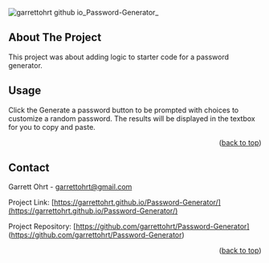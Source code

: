 <a name="readme-top"></a>

<!-- ABOUT THE PROJECT -->
![garrettohrt github io_Password-Generator_](https://user-images.githubusercontent.com/109110256/191082601-d9d6ed2d-899f-4019-8aea-c6f790cfeb07.png)
## About The Project
This project was about adding logic to starter code for a password generator.




<!-- USAGE EXAMPLES -->
## Usage

Click the Generate a password button to be prompted with choices to customize a random password. The results will be displayed in the textbox for you to copy and paste.



<p align="right">(<a href="#readme-top">back to top</a>)</p>


<!-- CONTACT -->
## Contact

Garrett Ohrt - garrettohrt@gmail.com

Project Link: [https://garrettohrt.github.io/Password-Generator/](https://garrettohrt.github.io/Password-Generator/)

Project Repository: [https://github.com/garrettohrt/Password-Generator]
(https://github.com/garrettohrt/Password-Generator)

<p align="right">(<a href="#readme-top">back to top</a>)</p>